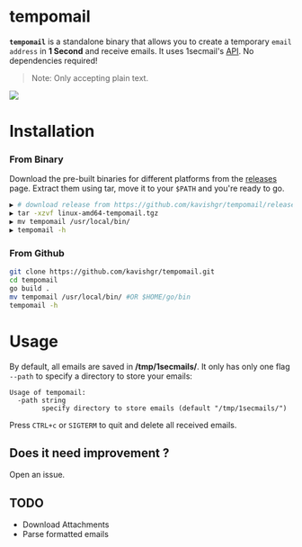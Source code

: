 # tempomail

**`tempomail`** is a standalone binary that allows you to create a temporary `email address` in **1 Second** and receive emails. It uses 1secmail's [API](https://www.1secmail.com/api/). No dependencies required!

> Note: Only accepting plain text.

![](demo.gif)

# Installation

### From Binary

Download the pre-built binaries for different platforms from the [releases](https://github.com/kavishgr/tempomail/releases/) page. Extract them using tar, move it to your `$PATH` and you're ready to go.

```sh
▶ # download release from https://github.com/kavishgr/tempomail/releases/
▶ tar -xzvf linux-amd64-tempomail.tgz
▶ mv tempomail /usr/local/bin/
▶ tempomail -h
```


### From Github

```sh
git clone https://github.com/kavishgr/tempomail.git
cd tempomail
go build .
mv tempomail /usr/local/bin/ #OR $HOME/go/bin
tempomail -h
```

# Usage

By default, all emails are saved in **/tmp/1secmails/**. It only has only one flag `--path` to specify a directory to store your emails:

```
Usage of tempomail:
  -path string
    	specify directory to store emails (default "/tmp/1secmails/")
```

Press `CTRL+c` or `SIGTERM` to quit and delete all received emails.

## Does it need improvement ?

Open an issue.

## TODO

- Download Attachments
- Parse formatted emails
